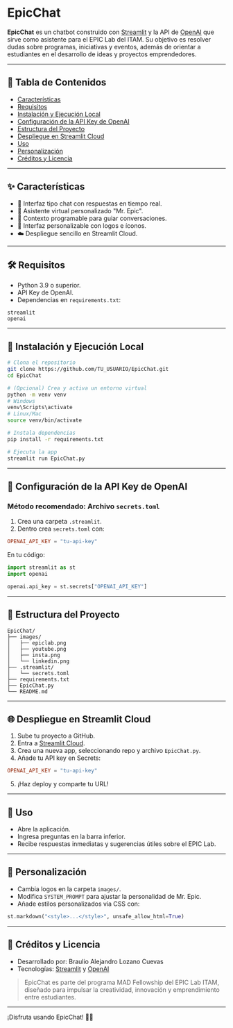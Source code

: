 # EpicChat

**EpicChat** es un chatbot construido con [Streamlit](https://streamlit.io/) y la API de [OpenAI](https://openai.com/) que sirve como asistente para el EPIC Lab del ITAM. Su objetivo es resolver dudas sobre programas, iniciativas y eventos, además de orientar a estudiantes en el desarrollo de ideas y proyectos emprendedores.

---

## 📌 Tabla de Contenidos

- [Características](#características)
- [Requisitos](#requisitos)
- [Instalación y Ejecución Local](#instalación-y-ejecución-local)
- [Configuración de la API Key de OpenAI](#configuración-de-la-api-key-de-openai)
- [Estructura del Proyecto](#estructura-del-proyecto)
- [Despliegue en Streamlit Cloud](#despliegue-en-streamlit-cloud)
- [Uso](#uso)
- [Personalización](#personalización)
- [Créditos y Licencia](#créditos-y-licencia)

---

## ✨ Características

- 💬 Interfaz tipo chat con respuestas en tiempo real.
- 🦖 Asistente virtual personalizado "Mr. Epic".
- 📖 Contexto programable para guiar conversaciones.
- 🎨 Interfaz personalizable con logos e íconos.
- ☁️ Despliegue sencillo en Streamlit Cloud.

---

## 🛠️ Requisitos

- Python 3.9 o superior.
- API Key de OpenAI.
- Dependencias en `requirements.txt`:

```text
streamlit
openai
```

---

## 🚀 Instalación y Ejecución Local

```bash
# Clona el repositorio
git clone https://github.com/TU_USUARIO/EpicChat.git
cd EpicChat

# (Opcional) Crea y activa un entorno virtual
python -m venv venv
# Windows
venv\Scripts\activate
# Linux/Mac
source venv/bin/activate

# Instala dependencias
pip install -r requirements.txt

# Ejecuta la app
streamlit run EpicChat.py
```

---

## 🔑 Configuración de la API Key de OpenAI

### Método recomendado: Archivo `secrets.toml`

1. Crea una carpeta `.streamlit`.
2. Dentro crea `secrets.toml` con:

```toml
OPENAI_API_KEY = "tu-api-key"
```

En tu código:

```python
import streamlit as st
import openai

openai.api_key = st.secrets["OPENAI_API_KEY"]
```

---

## 📂 Estructura del Proyecto

```
EpicChat/
├── images/
│   ├── epiclab.png
│   ├── youtube.png
│   ├── insta.png
│   └── linkedin.png
├── .streamlit/
│   └── secrets.toml
├── requirements.txt
├── EpicChat.py
└── README.md
```

---

## 🌐 Despliegue en Streamlit Cloud

1. Sube tu proyecto a GitHub.
2. Entra a [Streamlit Cloud](https://streamlit.io/cloud).
3. Crea una nueva app, seleccionando repo y archivo `EpicChat.py`.
4. Añade tu API key en Secrets:

```toml
OPENAI_API_KEY = "tu-api-key"
```

5. ¡Haz deploy y comparte tu URL!

---

## 🚦 Uso

- Abre la aplicación.
- Ingresa preguntas en la barra inferior.
- Recibe respuestas inmediatas y sugerencias útiles sobre el EPIC Lab.

---

## 🎯 Personalización

- Cambia logos en la carpeta `images/`.
- Modifica `SYSTEM_PROMPT` para ajustar la personalidad de Mr. Epic.
- Añade estilos personalizados vía CSS con:

```python
st.markdown("<style>...</style>", unsafe_allow_html=True)
```

---

## 📜 Créditos y Licencia

- Desarrollado por: Braulio Alejandro Lozano Cuevas
- Tecnologías: [Streamlit](https://streamlit.io/) y [OpenAI](https://openai.com/)

> EpicChat es parte del programa MAD Fellowship del EPIC Lab ITAM, diseñado para impulsar la creatividad, innovación y emprendimiento entre estudiantes.

---

¡Disfruta usando EpicChat! 🚀🦖
